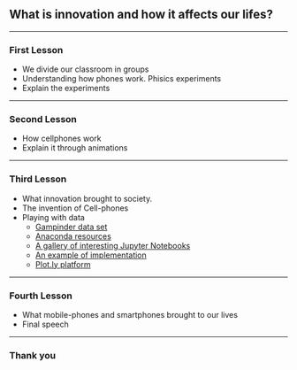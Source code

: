 ## What is innovation and how it affects our lifes?

---

### First Lesson

* We divide our classroom in groups 
* Understanding how phones work. Phisics experiments
* Explain the experiments

---

### Second Lesson

* How cellphones work
* Explain it through animations

---

### Third Lesson

* What innovation brought  to society.
* The invention of Cell-phones
* Playing with data
    * [Gampinder data set](https://www.gapminder.org/tools/#$state$time$value=1984;;&chart-type=bubbles)
    * [Anaconda resources](https://anaconda.org/bokeh/gapminder/notebook)
    * [A gallery of interesting Jupyter Notebooks](https://github.com/jupyter/jupyter/wiki/A-gallery-of-interesting-Jupyter-Notebooks)
    * [An example of implementation](http://nbviewer.jupyter.org/github/plotly/python-user-guide/blob/master/s3_bubble-charts/s3_bubble-charts.ipynb)
    * [Plot.ly platform](https://plot.ly/create/?fid=etpinard:84#/)

---

### Fourth Lesson

* What mobile-phones and smartphones brought to our lives
* Final speech

---

### Thank you